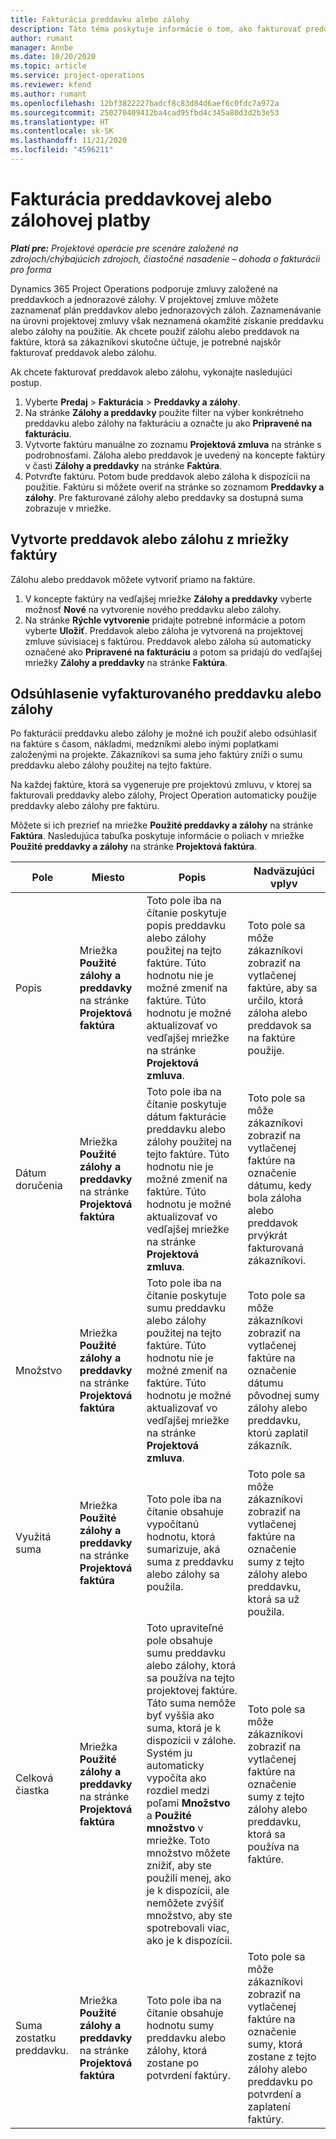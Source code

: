 ```yaml
---
title: Fakturácia preddavku alebo zálohy
description: Táto téma poskytuje informácie o tom, ako fakturovať preddavky a zálohy v Project Operations.
author: rumant
manager: Annbe
ms.date: 10/20/2020
ms.topic: article
ms.service: project-operations
ms.reviewer: kfend
ms.author: rumant
ms.openlocfilehash: 12bf3822227badcf8c83d84d6aef6c0fdc7a972a
ms.sourcegitcommit: 250270409412ba4cad95fbd4c345a80d3d2b3e53
ms.translationtype: HT
ms.contentlocale: sk-SK
ms.lasthandoff: 11/21/2020
ms.locfileid: "4596211"
---
```

# <a name="invoice-a-retainer-or-an-advance"></a>Fakturácia preddavkovej alebo zálohovej platby

_**Platí pre:** Projektové operácie pre scenáre založené na zdrojoch/chýbajúcich zdrojoch, čiastočné nasadenie – dohoda o fakturácii pro forma_

Dynamics 365 Project Operations podporuje zmluvy založené na preddavkoch a jednorazové zálohy. V projektovej zmluve môžete zaznamenať plán preddavkov alebo jednorazových záloh. Zaznamenávanie na úrovni projektovej zmluvy však neznamená okamžité získanie preddavku alebo zálohy na použitie. Ak chcete použiť zálohu alebo preddavok na faktúre, ktorá sa zákazníkovi skutočne účtuje, je potrebné najskôr fakturovať preddavok alebo zálohu.

Ak chcete fakturovať preddavok alebo zálohu, vykonajte nasledujúci postup.

1. Vyberte **Predaj** > **Fakturácia** > **Preddavky a zálohy**. 
2. Na stránke **Zálohy a preddavky** použite filter na výber konkrétneho preddavku alebo zálohy na fakturáciu a označte ju ako **Pripravené na fakturáciu**.
3. Vytvorte faktúru manuálne zo zoznamu **Projektová zmluva** na stránke s podrobnosťami. Záloha alebo preddavok je uvedený na koncepte faktúry v časti **Zálohy a preddavky** na stránke **Faktúra**.
4. Potvrďte faktúru. Potom bude preddavok alebo záloha k dispozícii na použitie. Faktúru si môžete overiť na stránke so zoznamom **Preddavky a zálohy**. Pre fakturované zálohy alebo preddavky sa dostupná suma zobrazuje v mriežke.

## <a name="create-a-retainer-or-advance-from-the-invoice-grid"></a>Vytvorte preddavok alebo zálohu z mriežky faktúry

Zálohu alebo preddavok môžete vytvoriť priamo na faktúre.

1. V koncepte faktúry na vedľajšej mriežke **Zálohy a preddavky** vyberte možnosť **Nové** na vytvorenie nového preddavku alebo zálohy. 
2. Na stránke **Rýchle vytvorenie** pridajte potrebné informácie a potom vyberte **Uložiť**. Preddavok alebo záloha je vytvorená na projektovej zmluve súvisiacej s faktúrou. Preddavok alebo záloha sú automaticky označené ako **Pripravené na fakturáciu** a potom sa pridajú do vedľajšej mriežky **Zálohy a preddavky** na stránke **Faktúra**.

## <a name="reconcile-an-invoiced-retainer-or-advance"></a>Odsúhlasenie vyfakturovaného preddavku alebo zálohy

Po fakturácii preddavku alebo zálohy je možné ich použiť alebo odsúhlasiť na faktúre s časom, nákladmi, medzníkmi alebo inými poplatkami založenými na projekte. Zákazníkovi sa suma jeho faktúry zníži o sumu preddavku alebo zálohy použitej na tejto faktúre.

Na každej faktúre, ktorá sa vygeneruje pre projektovú zmluvu, v ktorej sa fakturovali preddavky alebo zálohy, Project Operation automaticky použije preddavky alebo zálohy pre faktúru.

Môžete si ich prezrieť na mriežke **Použité preddavky a zálohy** na stránke **Faktúra**. Nasledujúca tabuľka poskytuje informácie o poliach v mriežke **Použité preddavky a zálohy** na stránke **Projektová faktúra**.

| Pole | Miesto | Popis | Nadväzujúci vplyv |
| --- | --- | --- | --- |
| Popis | Mriežka **Použité zálohy a preddavky** na stránke **Projektová faktúra** |Toto pole iba na čítanie poskytuje popis preddavku alebo zálohy použitej na tejto faktúre. Túto hodnotu nie je možné zmeniť na faktúre. Túto hodnotu je možné aktualizovať vo vedľajšej mriežke na stránke **Projektová zmluva**. | Toto pole sa môže zákazníkovi zobraziť na vytlačenej faktúre, aby sa určilo, ktorá záloha alebo preddavok sa na faktúre použije. |
| Dátum doručenia | Mriežka **Použité zálohy a preddavky** na stránke **Projektová faktúra**  | Toto pole iba na čítanie poskytuje dátum fakturácie preddavku alebo zálohy použitej na tejto faktúre. Túto hodnotu nie je možné zmeniť na faktúre. Túto hodnotu je možné aktualizovať vo vedľajšej mriežke na stránke **Projektová zmluva**. | Toto pole sa môže zákazníkovi zobraziť na vytlačenej faktúre na označenie dátumu, kedy bola záloha alebo preddavok prvýkrát fakturovaná zákazníkovi. |
| Množstvo | Mriežka **Použité zálohy a preddavky** na stránke **Projektová faktúra**  | Toto pole iba na čítanie poskytuje sumu preddavku alebo zálohy použitej na tejto faktúre. Túto hodnotu nie je možné zmeniť na faktúre. Túto hodnotu je možné aktualizovať vo vedľajšej mriežke na stránke **Projektová zmluva**. | Toto pole sa môže zákazníkovi zobraziť na vytlačenej faktúre na označenie dátumu pôvodnej sumy zálohy alebo preddavku, ktorú zaplatil zákazník. |
| Využitá suma | Mriežka **Použité zálohy a preddavky** na stránke **Projektová faktúra**  | Toto pole iba na čítanie obsahuje vypočítanú hodnotu, ktorá sumarizuje, aká suma z preddavku alebo zálohy sa použila. | Toto pole sa môže zákazníkovi zobraziť na vytlačenej faktúre na označenie sumy z tejto zálohy alebo preddavku, ktorá sa už použila. |
| Celková čiastka | Mriežka **Použité zálohy a preddavky** na stránke **Projektová faktúra**  | Toto upraviteľné pole obsahuje sumu preddavku alebo zálohy, ktorá sa používa na tejto projektovej faktúre. Táto suma nemôže byť vyššia ako suma, ktorá je k dispozícii v zálohe. Systém ju automaticky vypočíta ako rozdiel medzi poľami **Množstvo** a **Použité množstvo** v mriežke. Toto množstvo môžete znížiť, aby ste použili menej, ako je k dispozícii, ale nemôžete zvýšiť množstvo, aby ste spotrebovali viac, ako je k dispozícii. | Toto pole sa môže zákazníkovi zobraziť na vytlačenej faktúre na označenie sumy z tejto zálohy alebo preddavku, ktorá sa používa na faktúre. |
| Suma zostatku preddavku. | Mriežka **Použité zálohy a preddavky** na stránke **Projektová faktúra**  | Toto pole iba na čítanie obsahuje hodnotu sumy preddavku alebo zálohy, ktorá zostane po potvrdení faktúry. | Toto pole sa môže zákazníkovi zobraziť na vytlačenej faktúre na označenie sumy, ktorá zostane z tejto zálohy alebo preddavku po potvrdení a zaplatení faktúry. |
